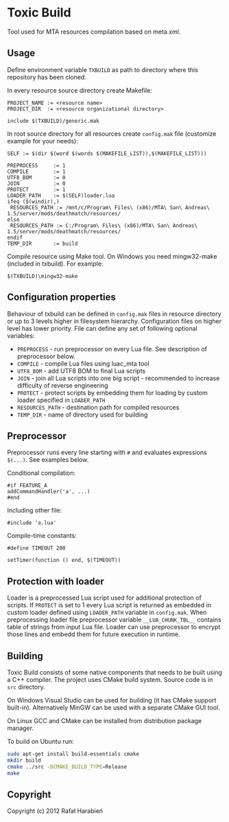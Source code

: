 Toxic Build
===========

Tool used for MTA resources compilation based on meta.xml.

Usage
-----
Define environment variable `TXBUILD` as path to directory where this repository has been cloned.

In every resource source directory create Makefile:

	PROJECT_NAME := <resource name>
	PROJECT_DIR  := <resource organizational directory>

	include $(TXBUILD)/generic.mak

In root source directory for all resources create `config.mak` file (customize example for your needs):

	SELF := $(dir $(word $(words $(MAKEFILE_LIST)),$(MAKEFILE_LIST)))

	PREPROCESS     := 1
	COMPILE        := 1
	UTF8_BOM       := 0
	JOIN           := 0
	PROTECT        := 1
	LOADER_PATH    := $(SELF)loader.lua
	ifeq ($(windir),)
	 RESOURCES_PATH := /mnt/c/Program\ Files\ (x86)/MTA\ San\ Andreas\ 1.5/server/mods/deathmatch/resources/
	else
	 RESOURCES_PATH := C:/Program\ Files\ (x86)/MTA\ San\ Andreas\ 1.5/server/mods/deathmatch/resources/
	endif
	TEMP_DIR       := build

Compile resource using Make tool. On Windows you need mingw32-make (included in txbuild). For example:

	$(TXBUILD)\mingw32-make

Configuration properties
------------------------

Behaviour of txbuild can be defined in `config.mak` files in resource directory or up to 3 levels higher in filesystem hierarchy. Configuration files on higher level has lower priority. File can define any set of following optional variables:

* `PREPROCESS` - run preprocessor on every Lua file. See description of preprocessor below.
* `COMPILE` - compile Lua files using luac_mta tool
* `UTF8_BOM` - add UTF8 BOM to final Lua scripts
* `JOIN` - join all Lua scripts into one big script - recommended to increase difficulty of reverse engineering
* `PROTECT` - protect scripts by embedding them for loading by custom loader specified in `LOADER_PATH`
* `RESOURCES_PATH` - destination path for compiled resources
* `TEMP_DIR` - name of directory used for building

Preprocessor
------------

Preprocessor runs every line starting with `#` and evaluates expressions `$(...)`. See examples below.

Conditional compilation:

	#if FEATURE_A
	addCommandHandler('a', ...)
	#end

Including other file:

	#include 'a.lua'

Compile-time constants:

	#define TIMEOUT 200

	setTimer(function () end, $(TIMEOUT))

Protection with loader
----------------------
Loader is a preprocessed Lua script used for additional protection of scripts. If `PROTECT` is set to 1 every Lua script is returned as embedded in custom loader defined using `LOADER_PATH` variable in `config.mak`. When preprocessing loader file preprocessor variable `__LUA_CHUNK_TBL__` contains table of strings from input Lua file. Loader can use preprocessor to encrypt those lines and embedd them for future execution in runtime.

Building
--------
Toxic Build consists of some native components that needs to be built using a C++ compiler. The project uses CMake build system. Source code is in `src` directory.

On Windows Visual Studio can be used for building (it has CMake support built-in). Alternatively MinGW can be used with a separate CMake GUI tool.

On Linux GCC and CMake can be installed from distribution package manager.

To build on Ubuntu run:

```bash
sudo apt-get install build-essentials cmake
mkdir build
cmake ../src -DCMAKE_BUILD_TYPE=Release
make
```

Copyright
---------
Copyright (c) 2012 Rafał Harabień
